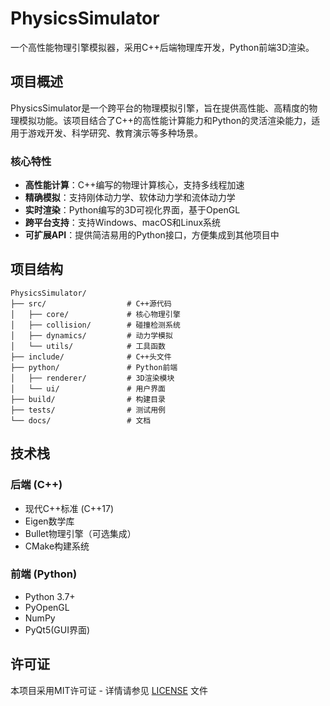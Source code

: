 # PhysicsSimulator

一个高性能物理引擎模拟器，采用C++后端物理库开发，Python前端3D渲染。

## 项目概述

PhysicsSimulator是一个跨平台的物理模拟引擎，旨在提供高性能、高精度的物理模拟功能。该项目结合了C++的高性能计算能力和Python的灵活渲染能力，适用于游戏开发、科学研究、教育演示等多种场景。

### 核心特性

- **高性能计算**：C++编写的物理计算核心，支持多线程加速
- **精确模拟**：支持刚体动力学、软体动力学和流体动力学
- **实时渲染**：Python编写的3D可视化界面，基于OpenGL
- **跨平台支持**：支持Windows、macOS和Linux系统
- **可扩展API**：提供简洁易用的Python接口，方便集成到其他项目中

## 项目结构

```
PhysicsSimulator/
├── src/                  # C++源代码
│   ├── core/             # 核心物理引擎
│   ├── collision/        # 碰撞检测系统
│   ├── dynamics/         # 动力学模拟
│   └── utils/            # 工具函数
├── include/              # C++头文件
├── python/               # Python前端
│   ├── renderer/         # 3D渲染模块
│   └── ui/               # 用户界面
├── build/                # 构建目录
├── tests/                # 测试用例
└── docs/                 # 文档
```

## 技术栈

### 后端 (C++)
- 现代C++标准 (C++17)
- Eigen数学库
- Bullet物理引擎（可选集成）
- CMake构建系统

### 前端 (Python)
- Python 3.7+
- PyOpenGL
- NumPy
- PyQt5(GUI界面)

## 许可证

本项目采用MIT许可证 - 详情请参见 [LICENSE](LICENSE) 文件
